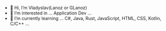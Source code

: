 - 👋 Hi, I’m Vladyslav(Lanoz or GLanoz)
- 👀 I’m interested in ... Application Dev ...
- 🌱 I’m currently learning ... C#, Java, Rust, JavaScript, HTML, CSS, Kotlin, C/C++ ...
<!--- - 💞️ I’m looking to collaborate on ... --->
<!--- - 📫 How to reach me ... --->

<!---
GLanoz/GLanoz is a ✨ special ✨ repository because its `README.md` (this file) appears on your GitHub profile.
You can click the Preview link to take a look at your changes.
--->
